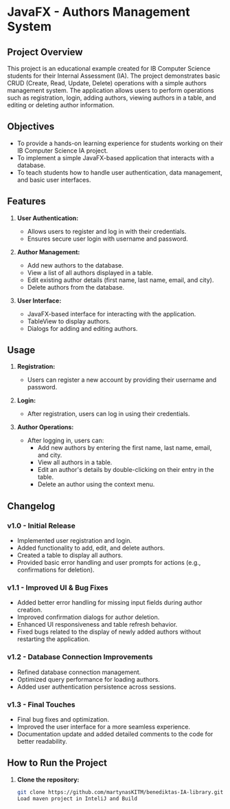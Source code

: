 # JavaFX - Authors Management System

## Project Overview

This project is an educational example created for IB Computer Science students for their Internal Assessment (IA). The project demonstrates basic CRUD (Create, Read, Update, Delete) operations with a simple authors management system. The application allows users to perform operations such as registration, login, adding authors, viewing authors in a table, and editing or deleting author information.

## Objectives

- To provide a hands-on learning experience for students working on their IB Computer Science IA project.
- To implement a simple JavaFX-based application that interacts with a database.
- To teach students how to handle user authentication, data management, and basic user interfaces.

## Features

1. **User Authentication:**
    - Allows users to register and log in with their credentials.
    - Ensures secure user login with username and password.

2. **Author Management:**
    - Add new authors to the database.
    - View a list of all authors displayed in a table.
    - Edit existing author details (first name, last name, email, and city).
    - Delete authors from the database.

3. **User Interface:**
    - JavaFX-based interface for interacting with the application.
    - TableView to display authors.
    - Dialogs for adding and editing authors.

## Usage

1. **Registration:**
    - Users can register a new account by providing their username and password.

2. **Login:**
    - After registration, users can log in using their credentials.

3. **Author Operations:**
    - After logging in, users can:
        - Add new authors by entering the first name, last name, email, and city.
        - View all authors in a table.
        - Edit an author's details by double-clicking on their entry in the table.
        - Delete an author using the context menu.

## Changelog

### v1.0 - Initial Release
- Implemented user registration and login.
- Added functionality to add, edit, and delete authors.
- Created a table to display all authors.
- Provided basic error handling and user prompts for actions (e.g., confirmations for deletion).

### v1.1 - Improved UI & Bug Fixes
- Added better error handling for missing input fields during author creation.
- Improved confirmation dialogs for author deletion.
- Enhanced UI responsiveness and table refresh behavior.
- Fixed bugs related to the display of newly added authors without restarting the application.

### v1.2 - Database Connection Improvements
- Refined database connection management.
- Optimized query performance for loading authors.
- Added user authentication persistence across sessions.

### v1.3 - Final Touches
- Final bug fixes and optimization.
- Improved the user interface for a more seamless experience.
- Documentation update and added detailed comments to the code for better readability.

## How to Run the Project

1. **Clone the repository:**
   ```bash
   git clone https://github.com/martynasKITM/benediktas-IA-library.git
   Load maven project in InteliJ and Build
